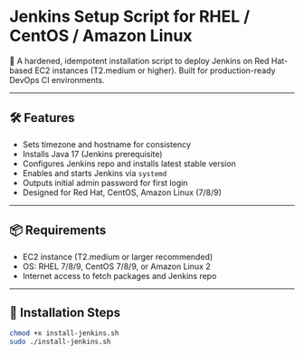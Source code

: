 # Jenkins Setup Script for RHEL / CentOS / Amazon Linux

🚀 A hardened, idempotent installation script to deploy Jenkins on Red Hat-based EC2 instances (T2.medium or higher). Built for production-ready DevOps CI environments.

---

## 🛠️ Features

- Sets timezone and hostname for consistency
- Installs Java 17 (Jenkins prerequisite)
- Configures Jenkins repo and installs latest stable version
- Enables and starts Jenkins via `systemd`
- Outputs initial admin password for first login
- Designed for Red Hat, CentOS, Amazon Linux (7/8/9)

---

## 📦 Requirements

- EC2 instance (T2.medium or larger recommended)
- OS: RHEL 7/8/9, CentOS 7/8/9, or Amazon Linux 2
- Internet access to fetch packages and Jenkins repo

---

## 🧪 Installation Steps

```bash
chmod +x install-jenkins.sh
sudo ./install-jenkins.sh
